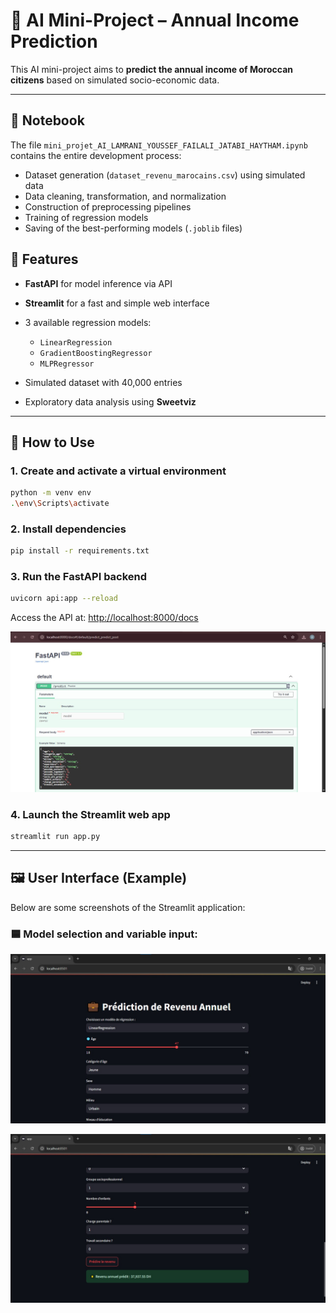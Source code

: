 # 💼 AI Mini-Project – Annual Income Prediction

This AI mini-project aims to **predict the annual income of Moroccan citizens** based on simulated socio-economic data.

---

## 📓 Notebook

The file `mini_projet_AI_LAMRANI_YOUSSEF_FAILALI_JATABI_HAYTHAM.ipynb` contains the entire development process:

* Dataset generation (`dataset_revenu_marocains.csv`) using simulated data
* Data cleaning, transformation, and normalization
* Construction of preprocessing pipelines
* Training of regression models
* Saving of the best-performing models (`.joblib` files)

## 📌 Features

* **FastAPI** for model inference via API
* **Streamlit** for a fast and simple web interface
* 3 available regression models:

  * `LinearRegression`
  * `GradientBoostingRegressor`
  * `MLPRegressor`
* Simulated dataset with 40,000 entries
* Exploratory data analysis using **Sweetviz**

---

## 🚀 How to Use

### 1. Create and activate a virtual environment

```bash
python -m venv env
.\env\Scripts\activate
```

### 2. Install dependencies

```bash
pip install -r requirements.txt
```

### 3. Run the FastAPI backend

```bash
uvicorn api:app --reload
```

Access the API at: [http://localhost:8000/docs](http://localhost:8000/docs)

![Streamlit interface](./img3.jpg)

### 4. Launch the Streamlit web app

```bash
streamlit run app.py
```

---

## 🖼️ User Interface (Example)

Below are some screenshots of the Streamlit application:

### 🟦 Model selection and variable input:

![Streamlit interface](./img1.jpg)

![Streamlit interface](./img2.jpg)

